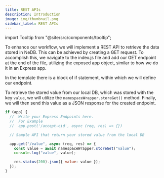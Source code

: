 ```yaml
---
title: REST APIs
description: Introduction
image: img/thumbnail.png
sidebar_label: REST APIs
---
```


import Tooltip from "@site/src/components/tooltip";

To enhance our workflow, we will implement a REST API to retrieve the data stored in NeDB. This can be achieved by creating a GET request. To accomplish this, we navigate to the index.js file and add our GET endpoint at the end of the file, utilizing the exposed app object, similar to how we do it in an Express app.

In the template there is a block of if statement, within which we will define our endpoint.

To retrieve the stored value from our local DB, which was stored with the key `value`, we will utilize the `namespaceWrapper.storeGet()` method. Finally, we will then send this value as a JSON response for the created endpoint.

```js
if (app) {
  //  Write your Express Endpoints here.
  //  For Example
  //  app.post('/accept-cid', async (req, res) => {})

  // Sample API that return your stored value from the local DB

  app.get("/value", async (req, res) => {
    const value = await namespaceWrapper.storeGet("value");
    console.log("value", value);

    res.status(200).json({ value: value });
  });
}
```
